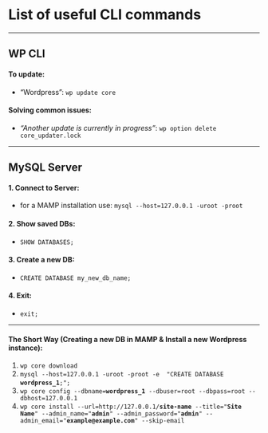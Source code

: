 # List of useful CLI commands

---

## WP CLI

#### To update: 
- “Wordpress”: `wp update core`

#### Solving common issues:
- _“Another update is currently in progress”_: `wp option delete core_updater.lock`

---

## MySQL Server

#### 1. Connect to Server:
- for a MAMP installation use: `mysql --host=127.0.0.1 -uroot -proot`

#### 2. Show saved DBs:
- `SHOW DATABASES;`

#### 3. Create a new DB:
- `CREATE DATABASE my_new_db_name;`

#### 4. Exit:
- `exit;`

---

#### The Short Way (Creating a new DB in MAMP & Install a new Wordpress instance):
1. `wp core download`
2. `mysql --host=127.0.0.1 -uroot -proot -e  "CREATE DATABASE `**`wordpress_1`**`;";`
3. `wp core config --dbname=`**`wordpress_1`**` --dbuser=root --dbpass=root --dbhost=127.0.0.1`
4. `wp core install --url=http://127.0.0.1/`**`site-name`**` --title="`**`Site Name`**`" --admin_name="`**`admin`**`" --admin_password="`**`admin`**`" --admin_email="`**`example@example.com`**`" --skip-email`

